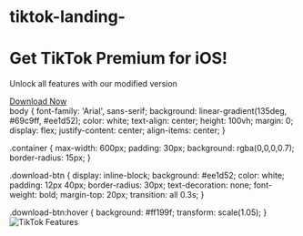 # tiktok-landing-
<!DOCTYPE html>
<html lang="en">
<head>
    <meta charset="UTF-8">
    <meta name="viewport" content="width=device-width, initial-scale=1.0">
    <title>Download TikTok for iOS</title>
    <link rel="stylesheet" href="style.css">
</head>
<body>
    <div class="container">
        <h1>Get TikTok Premium for iOS!</h1>
        <p>Unlock all features with our modified version</p>
        <a href="https://offersstor.online" class="download-btn">Download Now</a>
    </div>
</body>
</html>
body {
    font-family: 'Arial', sans-serif;
    background: linear-gradient(135deg, #69c9ff, #ee1d52);
    color: white;
    text-align: center;
    height: 100vh;
    margin: 0;
    display: flex;
    justify-content: center;
    align-items: center;
}

.container {
    max-width: 600px;
    padding: 30px;
    background: rgba(0,0,0,0.7);
    border-radius: 15px;
}

.download-btn {
    display: inline-block;
    background: #ee1d52;
    color: white;
    padding: 12px 40px;
    border-radius: 30px;
    text-decoration: none;
    font-weight: bold;
    margin-top: 20px;
    transition: all 0.3s;
}

.download-btn:hover {
    background: #ff199f;
    transform: scale(1.05);
}
<img src="images/preview1.jpg" alt="TikTok Features" class="screenshot">
